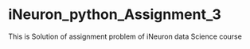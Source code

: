 # iNeuron_python_Assignment_3
This is Solution of assignment problem of iNeuron   data Science course
